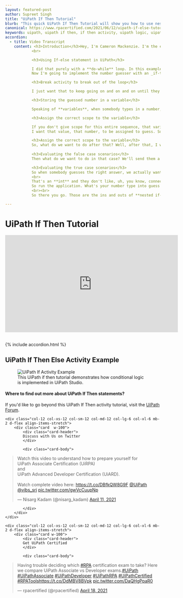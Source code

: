 ```yaml
---
layout: featured-post
author: Supreet Singh
title: "UiPath If Then Tutorial"
blurb: "This quick UiPath If Then Tutorial will show you how to use nested if then else statements in your robotic automation. This UiPath If Then Else Tutorial uses Studio version 21.4"
canonical: https://www.rpacertified.com/2021/06/12/uipath-if-else-tutorial.html
keywords: uipath, uipath if then, if then activity, uipath logic, uipath programming, uipath conditional, uipath studio, rpa developer, rpa programming
accordion: 
  - title: Video Transcript
    content: <h3>Introduction</h3>Hey, I'm Cameron Mackenzie. I'm the editor in chief at theserverside.com and you can follow me on Twitter **@Cameronmcnz** and I want to talk to you about UiPath programming and specifically how the **if-then else activity** works. So, I did a tutorial earlier on the number guesser, take a look at that.
            <br>

            <h3>Using If-else statement in UiPath</h3>

            I did that purely with a **do-while** loop. In this example, I'm going to achieve the same ends, but I'm going to deal with an if-then-else statement. _Nesting_, some of those, if conditions inside of each other. So, if you want to learn the basics of conditional programming and UiPath, you've come to the right place.
            Now I'm going to implement the number guesser with an _if-then nested_, if then statements are going to create a New Project called _**IfthenNestNumberguesser**_. That's a long enough name, a lot of the workspace to come up and as soon as it does open up, I'll open up the _main workflow_ window. I think, I am going to start off by adding in a **do-while** loop. So, that means going down into workflow, opening up the control element and adding a do-while loop here now actually want an infinite loop, but that sounds a little strange. But what I want to do is I want to keep asking the user, Hey, What is your pick? What number did you pick? What number did you pick?

            <h3>Break activity to break out of the loop</h3>

            I just want that to keep going on and on and on until they pick the right number and when they pick the right number, I'm going to break out of the loop and so this actually creates an infinite loop, which is kind of interesting and inside of this loop, I want to ask the user for some input. So that means going into _system dialogue-> Input dialogue_ and dragging input dialogue onto the body here and I'm going to have a title. This will be in the title bar of the dialog box and we'll say,<br> ‘Pick a number between 1 and 10.’ <br> and we'll say in the dialog box, ‘What is your number?’. Now, remember this has to all go within double quotes. If you don't have double quotes here, you're going to have a problem. So just, just make sure that's in _double quotes_ (""), only variables go without the quotes.

            <h3>Storing the guessed number in a variable</h3>

            Speaking of **variables**, when somebody types in a number, we will actually want to store that as a variable. So that means I got to come down to this variables element here. I want to store what the user's guess is, and it should be a number it's not going to make **int32** and I going to give _scope for the entire sequence_.

            <h3>Assign the correct scope to the variable</h3>

            If you don't give scope for this entire sequence, that variable can only be used inside of the section in which it's declared. If you give it scope for the sequence, it can be used anywhere inside of the big sequence block. Now we've got that variable guess declared when somebody types something into the input box.
            I want that value, that number, to be assigned to guess. So, I put that over here under output. What happens when somebody types something into that field? Well, that gets pushed out here into that variable. So now when somebody types in a number that guess field is going to be initialized.<br> <br>

            <h3>Assign the correct scope to the variable</h3>
            So, what do we want to do after that? Well, after that, I want to check to see if the number that they typed in was too low and so I drag an if block over, I'm not going to bring it from recent there. I'll let you see where you can find it. It goes under, I always forget where it goes here. It goes under _system activities-> statements_, and then there's that if statement there and when I drag it on, you'll notice that it's actually an if-then that's all say if what's the condition, the guess is less than 5 (guess<5).
           
            <h3>Evaluating the false case scenarios</h3>
            Then what do we want to do in that case? We'll send them a message box that says guess higher and then what do we do if it's not less than 5, that means it's greater than 5. Then I guess we should say guess lower. The only problem is that possibility exists that they actually picked 5, which is the correct number. So, we've actually need to nest our if-then-else statements and that means throwing an if statement over here to the right, and then in this, if statement will say, if the guess is greater than 5 and we'll tell them to guess lower and then what happens if their number is not less than 5, not greater than 5, if it actually is 5. Well, we can now put that into this _else block_ here and that would be a message box saying, ‘You guessed it! It was  …’ and then what the guess was because the guess is right. If we actually get to this point, that means that guess 5 guess is holding the value 5. So that it should print up- **‘You guessed it! It was 5’**. Now we do have this issue about the infinite loop here and unfortunately, we don't have infinite resources.

            <h3>Evaluating the true case scenarios</h3>
            So when somebody guesses the right answer, we actually want to break out of the loop and so how do you do that? All I have to do is go down to workflow control and you'll find this **break** and if you drag the break over here, you notice it now says, okay, when somebody guesses it, right, we'll say, Hey, you guessed it right. The number was what the guess was and then the break and that _break forces you to break out of the current loop that you're inside of_. So that will kind of override this true because this condition won't ever get executed. Once that break happens, we break out of the loop and then. Execution actually would follow along if there was anything below after the loop. But actually I can even improve that out by just putting a message box here after the condition and saying and so the message boxes, ‘Thanks for Playing!’. So that'll show you that we break out of the loop, but it's not a way of terminating the application. It's not like an exception was thrown or something like that. Now, what did I do wrong now on that guess? I got to say **guess.ToString**. Now I always forget to do that.
            <br>
            That's an **int** and they don't like, uh, you know, connecting **int’s and strings** if you're doing _strong typing_. So it was one little thing that I forgot there, but otherwise I think this all looks really handsome. Yeah. I don't know if that makes things any better or any worse, but that's what it looks like all put together and let's give this a run.
            So run the application. What's your number type into guess higher what's your number seven guess lower. What's your number? I'll type in 5. You guessed it. It was 5 that should trigger the break and then after the break, after the loop, it says, thanks for playing!!! and there you go. That's how you can do some interesting flow control with nested loops.
            <br><br>
            So there you go. Those are the ins and outs of **nested if-then** statements, if you enjoyed this tutorial, head over to the server side.com, where I'm the editor in chief, you can find lots of great articles and tutorials about enterprise software development over there. If you want to learn more about me, you can follow my antics on Twitter @Cameronmcnz and subscribe on YouTube.

---
```


# UiPath If Then Tutorial

<div class="embed-responsive embed-responsive-16by9">
<iframe src="https://www.youtube.com/embed/vUeRlhzz0wg" allow="accelerometer; autoplay; clipboard-write; encrypted-media; gyroscope; picture-in-picture" allowfullscreen="" width="560" height="315" frameborder="0"></iframe>
</div>
<br/>


{% include accordion.html %}
## UiPath If Then Else Activity Example
<figure class="figure">
  <img src="https://files.readme.io/cf5bc99-image_93.png" alt="UiPath If Activity Example" class="img-fluid mx-auto d-block img-thumbnail rounded ">
  <figcaption class="figure-caption">This UiPath if then tutorial demonstrates how conditional logic is implemented in UiPath Studio.</figcaption>
</figure>

#### Where to find out more about UiPath If Then statements?

If you'd like to go beyond this UiPath If Then activity tutorial, visit the <a href="https://forum.uipath.com/t/uipath-if-then-activity-example-tutorial/322284">UiPath Forum</a>.

<div class="row">
	
    <div class="col-12 col-xs-12 col-sm-12 col-md-12 col-lg-6 col-xl-6 mb-2 d-flex align-items-stretch">
        <div class="card  w-100">
            <div class="card-header">
            Discuss with Us on Twitter
            </div>

            <div class="card-body">
<!-- **************************** -->       


<blockquote class="twitter-tweet"><p lang="en" dir="ltr">Watch this video to understand how to prepare yourself for <br>UiPath Associate Certification (UiRPA) <br>and <br>UiPath Advanced Developer Certification (UiARD).<br><br>Watch complete video here: <a href="https://t.co/DBfkQW8G9F">https://t.co/DBfkQW8G9F</a> <a href="https://twitter.com/UiPath?ref_src=twsrc%5Etfw">@UiPath</a> <a href="https://twitter.com/vibs_sri?ref_src=twsrc%5Etfw">@vibs_sri</a> <a href="https://t.co/gwVcCuupNp">pic.twitter.com/gwVcCuupNp</a></p>&mdash; Nisarg Kadam (@nisarg_kadam) <a href="https://twitter.com/nisarg_kadam/status/1381253771125161985?ref_src=twsrc%5Etfw">April 11, 2021</a></blockquote> <script async src="https://platform.twitter.com/widgets.js" charset="utf-8"></script> 



<!-- **************************** -->   
            
            
            </div>
        </div>
    </div>
	
	<div class="col-12 col-xs-12 col-sm-12 col-md-12 col-lg-6 col-xl-6 mb-2 d-flex align-items-stretch">
        <div class="card w-100">
            <div class="card-header">
            Get UiPath Certified
            </div>

            <div class="card-body">
<blockquote class="twitter-tweet"><p lang="en" dir="ltr">Having trouble deciding which <a href="https://twitter.com/hashtag/RPA?src=hash&amp;ref_src=twsrc%5Etfw">#RPA</a> certification exam to take? Here we compare UiPath Associate vs Developer exams.<a href="https://twitter.com/hashtag/UiPath?src=hash&amp;ref_src=twsrc%5Etfw">#UiPath</a> <a href="https://twitter.com/hashtag/UiPathAssociate?src=hash&amp;ref_src=twsrc%5Etfw">#UiPathAssociate</a> <a href="https://twitter.com/hashtag/UiPathDeveloper?src=hash&amp;ref_src=twsrc%5Etfw">#UiPathDeveloper</a> <a href="https://twitter.com/hashtag/UiPathRPA?src=hash&amp;ref_src=twsrc%5Etfw">#UiPathRPA</a> <a href="https://twitter.com/hashtag/UiPathCertified?src=hash&amp;ref_src=twsrc%5Etfw">#UiPathCertified</a> <a href="https://twitter.com/hashtag/RPATools?src=hash&amp;ref_src=twsrc%5Etfw">#RPATools</a><a href="https://t.co/DdMBV8BVpk">https://t.co/DdMBV8BVpk</a> <a href="https://t.co/DaQHgPpaR0">pic.twitter.com/DaQHgPpaR0</a></p>&mdash; rpacertified (@rpacertified) <a href="https://twitter.com/rpacertified/status/1383851087157858304?ref_src=twsrc%5Etfw">April 18, 2021</a></blockquote> <script async src="https://platform.twitter.com/widgets.js" charset="utf-8"></script> 
            </div>
        </div>
    </div>
	
</div>
